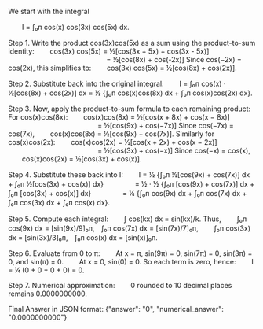 We start with the integral

  I = ∫₀ᴨ cos(x) cos(3x) cos(5x) dx.

Step 1. Write the product cos(3x)cos(5x) as a sum using the product-to-sum identity:
  cos(3x) cos(5x) = ½[cos(3x + 5x) + cos(3x - 5x)]
               = ½[cos(8x) + cos(-2x)]
Since cos(−2x) = cos(2x), this simplifies to:
  cos(3x) cos(5x) = ½[cos(8x) + cos(2x)].

Step 2. Substitute back into the original integral:
  I = ∫₀ᴨ cos(x) · ½[cos(8x) + cos(2x)] dx = ½ {∫₀ᴨ cos(x)cos(8x) dx + ∫₀ᴨ cos(x)cos(2x) dx}.

Step 3. Now, apply the product-to-sum formula to each remaining product:
For cos(x)cos(8x):
  cos(x)cos(8x) = ½[cos(x + 8x) + cos(x − 8x)]
             = ½[cos(9x) + cos(−7x)]
Since cos(−7x) = cos(7x),
  cos(x)cos(8x) = ½[cos(9x) + cos(7x)].
Similarly for cos(x)cos(2x):
  cos(x)cos(2x) = ½[cos(x + 2x) + cos(x − 2x)]
             = ½[cos(3x) + cos(−x)]
Since cos(−x) = cos(x),
  cos(x)cos(2x) = ½[cos(3x) + cos(x)].

Step 4. Substitute these back into I:
  I = ½ {∫₀ᴨ ½[cos(9x) + cos(7x)] dx + ∫₀ᴨ ½[cos(3x) + cos(x)] dx}
     = ½ · ½ {∫₀ᴨ [cos(9x) + cos(7x)] dx + ∫₀ᴨ [cos(3x) + cos(x)] dx}
     = ¼ {∫₀ᴨ cos(9x) dx + ∫₀ᴨ cos(7x) dx + ∫₀ᴨ cos(3x) dx + ∫₀ᴨ cos(x) dx}.

Step 5. Compute each integral:
  ∫ cos(kx) dx = sin(kx)/k.
Thus,
  ∫₀ᴨ cos(9x) dx = [sin(9x)/9]₀ᴨ, ∫₀ᴨ cos(7x) dx = [sin(7x)/7]₀ᴨ,
  ∫₀ᴨ cos(3x) dx = [sin(3x)/3]₀ᴨ, ∫₀ᴨ cos(x) dx = [sin(x)]₀ᴨ.

Step 6. Evaluate from 0 to π:
  At x = π, sin(9π) = 0, sin(7π) = 0, sin(3π) = 0, and sin(π) = 0.
  At x = 0, sin(0) = 0.
So each term is zero, hence:
  I = ¼ (0 + 0 + 0 + 0) = 0.

Step 7. Numerical approximation:
  0 rounded to 10 decimal places remains 0.0000000000.

Final Answer in JSON format:
{"answer": "$0$", "numerical_answer": "0.0000000000"}